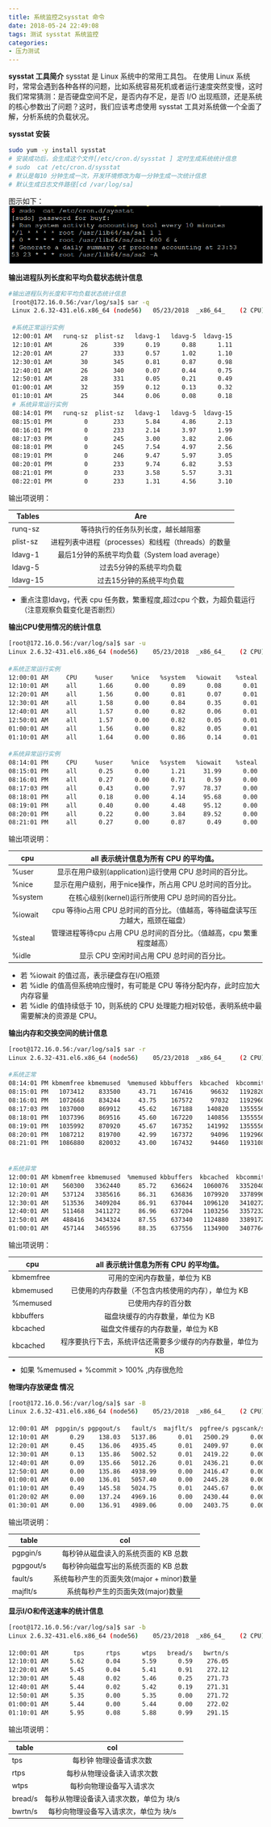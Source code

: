 ```yaml
---
title: 系统监控之sysstat 命令
date: 2018-05-24 22:49:08
tags: 测试 sysstat 系统监控
categories:
- 压力测试
---
```


**sysstat 工具简介**
sysstat 是 Linux 系统中的常用工具包。
在使用 Linux 系统时，常常会遇到各种各样的问题，比如系统容易死机或者运行速度突然变慢，这时我们常常猜测：是否硬盘空间不足，是否内存不足，是否 I/O 出现瓶颈，还是系统的核心参数出了问题？这时，我们应该考虑使用 sysstat 工具对系统做一个全面了解，分析系统的负载状况。

**sysstat 安装**
```bash
sudo yum -y install sysstat
# 安装成功后，会生成这个文件[/etc/cron.d/sysstat ] 定时生成系统统计信息
# sudo  cat /etc/cron.d/sysstat
# 默认是每10 分钟生成一次，开发环境修改为每一分钟生成一次统计信息 
# 默认生成日志文件路径[cd	/var/log/sa]
```
图示如下：
![sysstat 定时统计脚本](/source/sysstatcron.png)


**输出进程队列长度和平均负载状态统计信息**
```bash
#输出进程队列长度和平均负载状态统计信息
 [root@172.16.0.56:/var/log/sa]$ sar -q
 Linux 2.6.32-431.el6.x86_64 (node56) 	05/23/2018 	_x86_64_	(2 CPU)
 
 #系统正常运行实例
 12:00:01 AM   runq-sz  plist-sz   ldavg-1   ldavg-5  ldavg-15
 12:10:01 AM        26       339      0.19      0.88      1.11
 12:20:01 AM        27       333      0.57      1.02      1.10
 12:30:01 AM        30       345      0.81      0.87      0.98
 12:40:01 AM        26       340      0.07      0.44      0.75
 12:50:01 AM        28       331      0.05      0.21      0.49
 01:00:01 AM        32       359      0.12      0.13      0.32
 01:10:01 AM        25       344      0.06      0.08      0.18
 # 系统异常运行实例
 08:14:01 PM   runq-sz  plist-sz   ldavg-1   ldavg-5  ldavg-15
 08:15:01 PM         0       233      5.84      4.86      2.13
 08:16:01 PM         0       233      2.14      3.97      1.99
 08:17:03 PM         0       245      3.00      3.82      2.06
 08:18:01 PM         0       245      7.54      4.97      2.56
 08:19:01 PM         0       246      9.47      5.97      3.05
 08:20:01 PM         0       233      9.74      6.82      3.53
 08:21:01 PM         0       233      3.58      5.57      3.31
 08:22:01 PM         0       233      1.31      4.56      3.10


```
输出项说明：


| Tables   |      Are      |
|----------|:-------------:|
| runq-sz  | 等待执行的任务队列长度，越长越阻塞|
| plist-sz | 进程列表中进程（processes）和线程（threads）的数量|
| ldavg-1  | 最后1分钟的系统平均负载（System load average）|
| ldavg-5  | 过去5分钟的系统平均负载|
| ldavg-15 | 过去15分钟的系统平均负载|

* 重点注意ldavg，代表 cpu 任务数，繁重程度,超过cpu 个数，为超负载运行 （注意观察负载变化是否剧烈）




**输出CPU使用情况的统计信息**
```bash
[root@172.16.0.56:/var/log/sa]$ sar -u
Linux 2.6.32-431.el6.x86_64 (node56) 	05/23/2018 	_x86_64_	(2 CPU)

#系统正常运行实例
12:00:01 AM     CPU     %user     %nice   %system   %iowait    %steal     %idle
12:10:01 AM     all      1.66      0.00      0.89      0.08      0.01     97.36
12:20:01 AM     all      1.56      0.00      0.81      0.07      0.01     97.55
12:30:01 AM     all      1.58      0.00      0.84      0.35      0.01     97.21
12:40:01 AM     all      1.57      0.00      0.82      0.06      0.01     97.54
12:50:01 AM     all      1.57      0.00      0.82      0.05      0.01     97.54
01:00:01 AM     all      1.56      0.00      0.82      0.05      0.01     97.55
01:10:01 AM     all      1.64      0.00      0.86      0.14      0.01     97.35

#系统异常运行实例
08:14:01 PM     CPU     %user     %nice   %system   %iowait    %steal     %idle
08:15:01 PM     all      0.25      0.00      1.21     31.99      0.00     66.55
08:16:01 PM     all      0.27      0.00      0.71      0.59      0.00     98.44
08:17:03 PM     all      0.43      0.00      7.97     78.37      0.00     13.23
08:18:01 PM     all      0.18      0.00      4.14     95.68      0.00      0.00
08:19:01 PM     all      0.40      0.00      4.48     95.12      0.00      0.00
08:20:01 PM     all      0.22      0.00      3.84     89.52      0.00      6.41
08:21:01 PM     all      0.27      0.00      0.87      0.49      0.00     98.37


```
输出项说明：


| cpu   |      all 表示统计信息为所有 CPU 的平均值。      |
|----------|:-------------:|
|%user|	显示在用户级别(application)运行使用 CPU 总时间的百分比。|
|%nice	|显示在用户级别，用于nice操作，所占用 CPU 总时间的百分比。|
|%system|	在核心级别(kernel)运行所使用 CPU 总时间的百分比。|
|%iowait	|cpu 等待io占用 CPU 总时间的百分比。（值越高，等待磁盘读写压力越大，瓶颈在磁盘）|
|%steal	|管理进程等待cpu 占用 CPU 总时间的百分比。（值越高，cpu 繁重程度越高）|
|%idle	|显示 CPU 空闲时间占用 CPU 总时间的百分比。|

* 若 %iowait 的值过高，表示硬盘存在I/O瓶颈
* 若 %idle 的值高但系统响应慢时，有可能是 CPU 等待分配内存，此时应加大内存容量
* 若 %idle 的值持续低于 10，则系统的 CPU 处理能力相对较低，表明系统中最需要解决的资源是 CPU。


**输出内存和交换空间的统计信息**
```bash
[root@172.16.0.56:/var/log/sa]$ sar -r
Linux 2.6.32-431.el6.x86_64 (node56) 	05/23/2018 	_x86_64_	(2 CPU)

#系统正常
08:14:01 PM kbmemfree kbmemused  %memused kbbuffers  kbcached  kbcommit   %commit
08:15:01 PM   1073412    833500     43.71    167416     96632   1192820     30.29
08:16:01 PM   1072668    834244     43.75    167572     97032   1192960     30.29
08:17:03 PM   1037000    869912     45.62    167188    140820   1355556     34.42
08:18:01 PM   1037396    869516     45.60    167220    140856   1355556     34.42
08:19:01 PM   1035992    870920     45.67    167352    141992   1355556     34.42
08:20:01 PM   1087212    819700     42.99    167372     94096   1192960     30.29
08:21:01 PM   1086880    820032     43.00    167432     94460   1193108     30.29


#系统异常
12:00:01 AM kbmemfree kbmemused  %memused kbbuffers  kbcached  kbcommit   %commit
12:10:01 AM    560300   3362440     85.72    636624   1060076   3352040     27.23
12:20:01 AM    537124   3385616     86.31    636836   1079920   3378996     27.45
12:30:01 AM    513536   3409204     86.91    637044   1096120   3410272     27.70
12:40:01 AM    511468   3411272     86.96    637204   1103256   3357232     27.27
12:50:01 AM    488416   3434324     87.55    637340   1124880   3389172     27.53
01:00:01 AM    457144   3465596     88.35    637556   1134900   3407764     27.68

```
输出项说明：

| cpu   |      all 表示统计信息为所有 CPU 的平均值。      |
|----------|:-------------:|
|kbmemfree |	可用的空闲内存数量，单位为 KB |
|kbmemused	|已使用的内存数量（不包含内核使用的内存），单位为 KB|
|%memused	|已使用内存的百分数|
|kbbuffers|	磁盘块缓存的内存数量，单位为 KB|
|kbcached|	磁盘文件缓存的内存数量，单位为 KB|
|kbcached|	程序要执行下去，系统评估还需要多少缓存的内存数量，单位为 KB|

* 如果 %memused +  %commit > 100% ,内存很危险

**物理内存放硬盘 情况**
```bash
[root@172.16.0.56:/var/log/sa]$ sar -B
Linux 2.6.32-431.el6.x86_64 (node56) 	05/23/2018 	_x86_64_	(2 CPU)

12:00:01 AM  pgpgin/s pgpgout/s   fault/s  majflt/s  pgfree/s pgscank/s pgscand/s pgsteal/s    %vmeff
12:10:01 AM      0.29    138.03   5137.86      0.01   2500.29      0.00      0.00      0.00      0.00
12:20:01 AM      0.45    136.06   4935.45      0.01   2409.97      0.00      0.11      0.11    100.00
12:30:01 AM      0.13    135.86   5002.52      0.01   2419.22      0.00      0.05      0.05    100.00
12:40:01 AM      0.09    135.66   5012.26      0.01   2436.21      0.00      0.11      0.11    100.00
12:50:01 AM      0.00    135.86   4938.99      0.00   2416.47      0.00      0.11      0.11    100.00
01:00:01 AM      0.00    136.01   5057.40      0.00   2445.28      0.00      0.11      0.11    100.00
01:10:01 AM      0.49    145.58   5024.75      0.01   2445.67      0.00      0.00      0.00      0.00
01:20:02 AM      0.00    137.24   4969.16      0.00   2430.44      0.00      0.16      0.16     98.96
01:30:01 AM      0.00    136.91   4989.06      0.00   2403.75      0.00      0.11  
```
输出项说明：

| table   |      col      |
|----------|:-------------:|
|pgpgin/s	|每秒钟从磁盘读入的系统页面的 KB 总数|
|pgpgout/s	|每秒钟向磁盘写出的系统页面的 KB 总数|
|fault/s	|系统每秒产生的页面失效(major + minor)数量|
|majflt/s	|系统每秒产生的页面失效(major)数量|



**显示I/O和传送速率的统计信息**
```bash
[root@172.16.0.56:/var/log/sa]$ sar -b
Linux 2.6.32-431.el6.x86_64 (node56) 	05/23/2018 	_x86_64_	(2 CPU)

12:00:01 AM       tps      rtps      wtps   bread/s   bwrtn/s
12:10:01 AM      5.62      0.04      5.59      0.59    276.05
12:20:01 AM      5.45      0.04      5.41      0.91    272.12
12:30:01 AM      5.48      0.02      5.46      0.25    271.73
12:40:01 AM      5.44      0.02      5.42      0.19    271.31
12:50:01 AM      5.35      0.00      5.35      0.00    271.72
01:00:01 AM      5.44      0.00      5.44      0.00    272.02
01:10:01 AM      5.95      0.08      5.88      0.99    291.15

```
输出项说明：

| table   |      col      |
|----------|:-------------:|
|tps	|每秒钟 物理设备请求次数|
|rtps	|每秒从物理设备读入请求次数|
|wtps	|每秒向物理设备写入请求次|
|bread/s	|每秒从物理设备读入请求次数，单位为 块/s|
|bwrtn/s	|每秒向物理设备写入请求次，单位为 块/s|